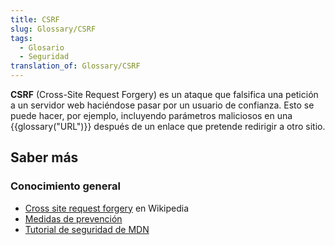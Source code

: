 ```yaml
---
title: CSRF
slug: Glossary/CSRF
tags:
  - Glosario
  - Seguridad
translation_of: Glossary/CSRF
---
```


**CSRF** (Cross-Site Request Forgery) es un ataque que falsifica una petición a un servidor web haciéndose pasar por un usuario de confianza. Esto se puede hacer, por ejemplo, incluyendo parámetros maliciosos en una {{glossary("URL")}} después de un enlace que pretende redirigir a otro sitio.

## Saber más

### Conocimiento general

- [Cross site request forgery](https://es.wikipedia.org/wiki/Cross-site_request_forgery) en Wikipedia
- [Medidas de prevención](<https://www.owasp.org/index.php/Cross-Site_Request_Forgery_(CSRF)_Prevention_Cheat_Sheet>)
- [Tutorial de seguridad de MDN](/en-US/docs/Web/Security/Information_Security_Basics)
